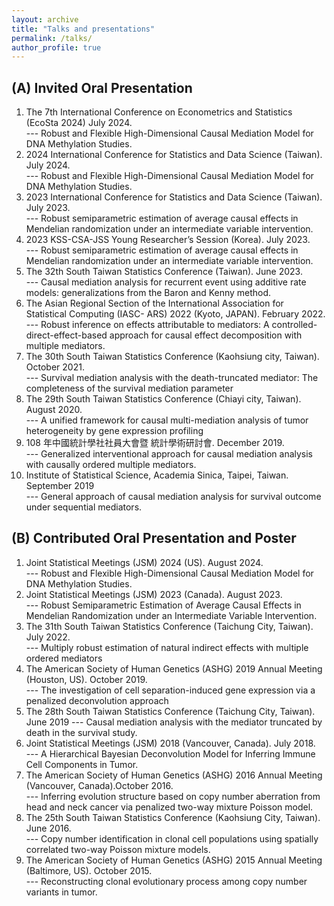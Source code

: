 ```yaml
---
layout: archive
title: "Talks and presentations"
permalink: /talks/
author_profile: true
---
```


(A) Invited Oral Presentation
-----
  1. The 7th International Conference on Econometrics and Statistics (EcoSta 2024) July 2024.<br>
    --- Robust and Flexible High-Dimensional Causal Mediation Model for DNA Methylation Studies.
  2. 2024 International Conference for Statistics and Data Science (Taiwan). July 2024.<br>
    --- Robust and Flexible High-Dimensional Causal Mediation Model for DNA Methylation Studies.
  3. 2023 International Conference for Statistics and Data Science (Taiwan). July 2023.<br>
    --- Robust semiparametric estimation of average causal effects in Mendelian randomization under an intermediate variable intervention.
  4. 2023 KSS-CSA-JSS Young Researcher’s Session (Korea). July 2023.<br>
    --- Robust semiparametric estimation of average causal effects in Mendelian randomization under an intermediate variable intervention.
  5. The 32th South Taiwan Statistics Conference (Taiwan). June 2023.<br>
    --- Causal mediation analysis for recurrent event using additive rate models: generalizations from the Baron and Kenny method.
  6. The Asian Regional Section of the International Association for Statistical Computing (IASC- ARS) 2022 (Kyoto, JAPAN). February 2022.<br>
    --- Robust inference on effects attributable to mediators: A controlled-direct-effect-based approach for causal effect decomposition with multiple mediators.
  7. The 30th South Taiwan Statistics Conference (Kaohsiung city, Taiwan). October 2021.<br>
    --- Survival mediation analysis with the death-truncated mediator: The completeness of the survival mediation parameter
  8. The 29th South Taiwan Statistics Conference (Chiayi city, Taiwan). August 2020.<br>
    --- A unified framework for causal multi-mediation analysis of tumor heterogeneity by gene
    expression profiling
  9. 108 年中國統計學社社員大會暨 統計學術研討會. December 2019.<br>
    --- Generalized interventional approach for causal mediation analysis with causally ordered multiple
    mediators.
  10. Institute of Statistical Science, Academia Sinica, Taipei, Taiwan. September 2019<br>
    --- General approach of causal mediation analysis for survival outcome under sequential mediators.


(B) Contributed Oral Presentation and Poster
-----
  1. Joint Statistical Meetings (JSM) 2024 (US). August 2024.<br>
    --- Robust and Flexible High-Dimensional Causal Mediation Model for DNA Methylation Studies.
  2. Joint Statistical Meetings (JSM) 2023 (Canada). August 2023.<br>
    --- Robust Semiparametric Estimation of Average Causal Effects in Mendelian Randomization under an Intermediate Variable Intervention.
  3. The 31th South Taiwan Statistics Conference (Taichung City, Taiwan). July 2022.<br>
    --- Multiply robust estimation of natural indirect effects with multiple ordered mediators
  4. The American Society of Human Genetics (ASHG) 2019 Annual Meeting (Houston, US). October 2019.<br>
    --- The investigation of cell separation-induced gene expression via a penalized deconvolution approach
  5. The 28th South Taiwan Statistics Conference (Taichung City, Taiwan). June 2019
    --- Causal mediation analysis with the mediator truncated by death in the survival study.
  6. Joint Statistical Meetings (JSM) 2018 (Vancouver, Canada). July 2018.<br>
    --- A Hierarchical Bayesian Deconvolution Model for Inferring Immune Cell Components in Tumor.
  7. The American Society of Human Genetics (ASHG) 2016 Annual Meeting (Vancouver, Canada).October 2016.<br>
    --- Inferring evolution structure based on copy number aberration from head and neck cancer via penalized two-way mixture Poisson model.
  8. The 25th South Taiwan Statistics Conference (Kaohsiung City, Taiwan). June 2016.<br>
    --- Copy number identification in clonal cell populations using spatially correlated two-way Poisson mixture models.
  9. The American Society of Human Genetics (ASHG) 2015 Annual Meeting (Baltimore, US). October 2015.<br>
    --- Reconstructing clonal evolutionary process among copy number variants in tumor.
